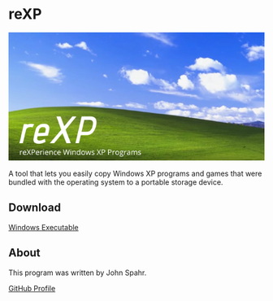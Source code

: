 # reXP
![reXP Banner](https://github.com/JohnSpahr/reXP/blob/master/reXP.png?raw=true)

A tool that lets you easily copy Windows XP programs and games that were bundled with the operating system to a portable storage device.

## Download
[Windows Executable](https://github.com/JohnSpahr/reXP/releases/download/v1.4.0/reXP_v1.4.0.exe)

## About
This program was written by John Spahr.

[GitHub Profile](https://github.com/JohnSpahr)
